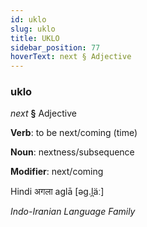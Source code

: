 ```yaml
---
id: uklo
slug: uklo
title: UKLO
sidebar_position: 77
hoverText: next § Adjective
---
```


### uklo

*next* **§** Adjective

**Verb**: to be next/coming (time)

**Noun**: nextness/subsequence

**Modifier**: next/coming

Hindi अगला aglā [əɡ.l̪äː]

*Indo-Iranian Language Family*